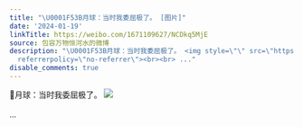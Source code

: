 ```yaml
---
title: "\U0001F53B月球：当时我委屈极了。 [图片]"
date: '2024-01-19'
linkTitle: https://weibo.com/1671109627/NCDkq5MjE
source: 包容万物恒河水的微博
description: "\U0001F53B月球：当时我委屈极了。 <img style=\"\" src=\"https://tvax3.sinaimg.cn/large/639b1bfbgy1hlzh6agua2j20zu1fo7ft.jpg\"
  referrerpolicy=\"no-referrer\"><br><br> ..."
disable_comments: true
---
```

🔻月球：当时我委屈极了。 <img style="" src="https://tvax3.sinaimg.cn/large/639b1bfbgy1hlzh6agua2j20zu1fo7ft.jpg" referrerpolicy="no-referrer"><br><br> ...